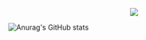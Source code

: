 <p align="center">
  <img src="https://media.giphy.com/media/AIl5hsiqF7Tb1uaMpE/giphy.gif" />
</p>

![Anurag's GitHub stats](https://github-readme-stats.vercel.app/api?username=zarfraz&show_icons=true&theme=radical)
